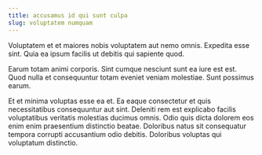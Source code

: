 ```yaml
---
title: accusamus id qui sunt culpa
slug: voluptatem numquam
---
```


Voluptatem et et maiores nobis voluptatem aut nemo omnis. Expedita esse sint. Quia ea ipsum facilis ut debitis qui sapiente quod.

Earum totam animi corporis. Sint cumque nesciunt sunt ea iure est est. Quod nulla et consequuntur totam eveniet veniam molestiae. Sunt possimus earum.

Et et minima voluptas esse ea et. Ea eaque consectetur et quis necessitatibus consequuntur aut sint. Deleniti rem est explicabo facilis voluptatibus veritatis molestias ducimus omnis. Odio quis dicta dolorem eos enim enim praesentium distinctio beatae. Doloribus natus sit consequatur tempora corrupti accusantium odio debitis. Doloribus voluptas qui voluptatum distinctio.
